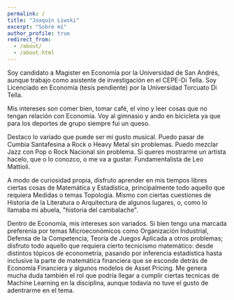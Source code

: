 ```yaml
---
permalink: /
title: "Joaquín Liwski"
excerpt: "Sobre mí"
author_profile: true
redirect_from: 
  - /about/
  - /about.html
---
```

Soy candidato a Magister en Economía por la Universidad de San Andrés, aunque trabajo como asistente de investigación en el CEPE-Di Tella. Soy Licenciado en Economía (tesis pendiente) por la Universidad Torcuato Di Tella.

Mis intereses son comer bien, tomar café, el vino y leer cosas que no tengan relación con Economía. Voy al gimnasio y ando en bicicleta ya que para los deportes de grupo siempre fui un queso. 

Destaco lo variado que puede ser mi gusto musical. Puedo pasar de Cumbia Santafesina a Rock o Heavy Metal sin problemas. Puedo mezclar Jazz con Pop o Rock Nacional sin problema. Si queres mostrarme un artista hacelo, que o lo conozco, o me va a gustar. Fundamentalista de Leo Mattioli.

A modo de curiosidad propia, disfruto aprender en mis tiempos libres ciertas cosas de Matemática y Estadística, principalmente todo aquello que requiera Medidas o temas Topología. Mismo con ciertas cuestiones de Historia de la Literatura o Arquitectura de algunos lugares, o, como lo llamaba mi abuela, "historia del cambalache". 

Dentro de Economía, mis intereses son variados. Si bien tengo una marcada preferenia por temas Microeconómicos como Organización Industrial, Defensa de la Competencia, Teoría de Juegos Aplicada a otros problemas; disfruto todo aquello que requiera cierto tecnicismo matemático: desde distintos tópicos de econometría, pasando por inferencia estadística hasta inclusive la parte de matemática financiera que se esconde detrás de Economía Financiera y algunos modelos de Asset Pricing. Me genera mucha duda también el rol que podría llegar a cumplir ciertas tecnicas de Machine Learning en la disciplina, aunque todavía no tuve el gusto de adentrarme en el tema.
